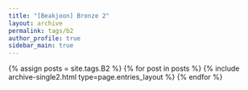 ```yaml
---
title: "[Beakjoon] Bronze 2"
layout: archive
permalink: tags/b2
author_profile: true
sidebar_main: true
---
```


{% assign posts = site.tags.B2 %}
{% for post in posts %} 
    {% include archive-single2.html type=page.entries_layout %}
{% endfor %}
